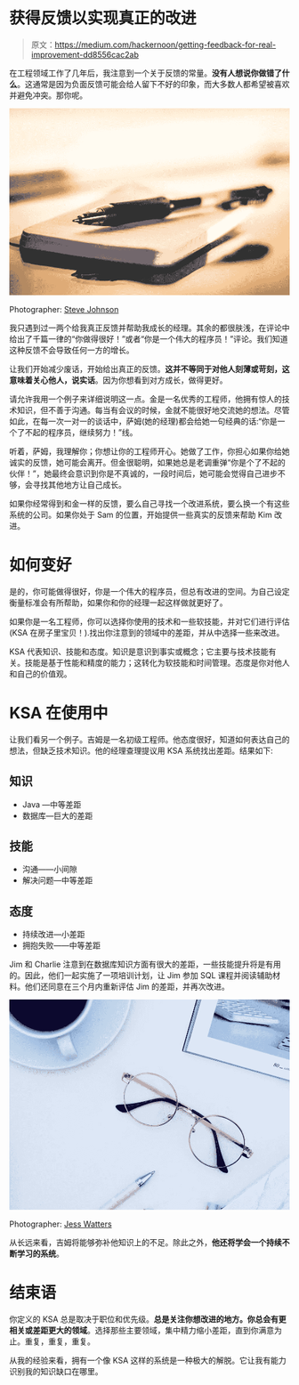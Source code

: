 # 获得反馈以实现真正的改进

> 原文：<https://medium.com/hackernoon/getting-feedback-for-real-improvement-dd8556cac2ab>

在工程领域工作了几年后，我注意到一个关于反馈的常量。**没有人想说你做错了什么**。这通常是因为负面反馈可能会给人留下不好的印象，而大多数人都希望被喜欢并避免冲突。那你呢。

![](img/ab719c4b4607a96d4f47fff532f54085.png)

Photographer: [Steve Johnson](https://stocksnap.io/author/stevejohnson)

我只遇到过一两个给我真正反馈并帮助我成长的经理。其余的都很肤浅，在评论中给出了千篇一律的“你做得很好！”或者“你是一个伟大的程序员！”评论。我们知道这种反馈不会导致任何一方的增长。

让我们开始减少废话，开始给出真正的反馈。**这并不等同于对他人刻薄或苛刻，这意味着关心他人，说实话**。因为你想看到对方成长，做得更好。

请允许我用一个例子来详细说明这一点。金是一名优秀的工程师，他拥有惊人的技术知识，但不善于沟通。每当有会议的时候，金就不能很好地交流她的想法。尽管如此，在每一次一对一的谈话中，萨姆(她的经理)都会给她一句经典的话:“你是一个了不起的程序员，继续努力！”线。

听着，萨姆，我理解你；你想让你的工程师开心。她做了工作，你担心如果你给她诚实的反馈，她可能会离开。但金很聪明，如果她总是老调重弹“你是个了不起的伙伴！”，她最终会意识到你是不真诚的，一段时间后，她可能会觉得自己进步不够，会寻找其他地方让自己成长。

如果你经常得到和金一样的反馈，要么自己寻找一个改进系统，要么换一个有这些系统的公司。如果你处于 Sam 的位置，开始提供一些真实的反馈来帮助 Kim 改进。

# 如何变好

是的，你可能做得很好，你是一个伟大的程序员，但总有改进的空间。为自己设定衡量标准会有所帮助，如果你和你的经理一起这样做就更好了。

如果你是一名工程师，你可以选择你使用的技术和一些软技能，并对它们进行评估(KSA 在房子里宝贝！).找出你注意到的领域中的差距，并从中选择一些来改进。

KSA 代表知识、技能和态度。知识是意识到事实或概念；它主要与技术技能有关。技能是基于性能和精度的能力；这转化为软技能和时间管理。态度是你对他人和自己的价值观。

# KSA 在使用中

让我们看另一个例子。吉姆是一名初级工程师。他态度很好，知道如何表达自己的想法，但缺乏技术知识。他的经理查理提议用 KSA 系统找出差距。结果如下:

## 知识

*   Java —中等差距
*   数据库—巨大的差距

## 技能

*   沟通——小间隙
*   解决问题—中等差距

## 态度

*   持续改进—小差距
*   拥抱失败——中等差距

Jim 和 Charlie 注意到在数据库知识方面有很大的差距，一些技能提升将是有用的。因此，他们一起实施了一项培训计划，让 Jim 参加 SQL 课程并阅读辅助材料。他们还同意在三个月内重新评估 Jim 的差距，并再次改进。

![](img/334fe09c070c50991b2b48d47c6c2c64.png)

Photographer: [Jess Watters](https://stocksnap.io/author/jesswaters)

从长远来看，吉姆将能够弥补他知识上的不足。除此之外，**他还将学会一个持续不断学习的系统**。

# 结束语

你定义的 KSA 总是取决于职位和优先级。**总是关注你想改进的地方。你总会有更相关或差距更大的领域**。选择那些主要领域，集中精力缩小差距，直到你满意为止。重复，重复，重复。

从我的经验来看，拥有一个像 KSA 这样的系统是一种极大的解脱。它让我有能力识别我的知识缺口在哪里。